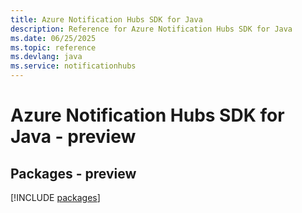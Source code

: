 ```yaml
---
title: Azure Notification Hubs SDK for Java
description: Reference for Azure Notification Hubs SDK for Java
ms.date: 06/25/2025
ms.topic: reference
ms.devlang: java
ms.service: notificationhubs
---
```

# Azure Notification Hubs SDK for Java - preview
## Packages - preview
[!INCLUDE [packages](notification-hubs-index.md)]